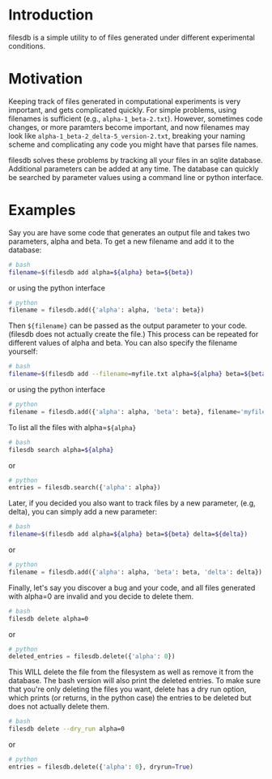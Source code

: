 # Introduction

filesdb is a simple utility to of files generated under different experimental
conditions.

# Motivation

Keeping track of files generated in computational experiments is very important,
and gets complicated quickly. For simple problems, using filenames is sufficient
(e.g., `alpha-1_beta-2.txt`). However, sometimes code changes, or more paramters
become important, and now filenames may look like
`alpha-1_beta-2_delta-5_version-2.txt`, breaking your naming scheme and
complicating any code you might have that parses file names.

filesdb solves these problems by tracking all your files in an sqlite database.
Additional parameters can be added at any time. The database can quickly be
searched by parameter values using a command line or python interface.

# Examples

Say you are have some code that generates an output file and takes two
parameters, alpha and beta. To get a new filename and add it to the database:
```bash
# bash
filename=$(filesdb add alpha=${alpha} beta=${beta})
```
or using the python interface
```python
# python
filename = filesdb.add({'alpha': alpha, 'beta': beta})
```
Then `${filename}` can be passed as the output parameter to your code. (filesdb
does not actually create the file.) This process can be repeated for different
values of alpha and beta. You can also specify the filename yourself:
```bash
# bash
filename=$(filesdb add --filename=myfile.txt alpha=${alpha} beta=${beta})
```
or using the python interface
```python
# python
filename = filesdb.add({'alpha': alpha, 'beta': beta}, filename='myfile.txt')
```

To list all the files with alpha=`${alpha}`
```bash
# bash
filesdb search alpha=${alpha}
```
or
```python
# python
entries = filesdb.search({'alpha': alpha})
```
Later, if you decided you also want to track files by a new parameter, (e.g,
delta), you can simply add a new parameter:
```bash
# bash
filename=$(filesdb add alpha=${alpha} beta=${beta} delta=${delta})
```
or
```python
# python
filename = filesdb.add({'alpha': alpha, 'beta': beta, 'delta': delta})
```
Finally, let's say you discover a bug and your code, and all files generated
with alpha=0 are invalid and you decide to delete them.
```bash
# bash
filesdb delete alpha=0
```
or
```python
# python
deleted_entries = filesdb.delete({'alpha': 0})
```
This WILL delete the file from the filesystem as well as remove it from the
database. The bash version will also print the deleted entries. To make sure
that you're only deleting the files you want, delete has a dry run option, which
prints (or returns, in the python case) the entries to be deleted but does not
actually delete them.
```bash
# bash
filesdb delete --dry_run alpha=0
```
or
```python
# python
entries = filesdb.delete({'alpha': 0}, dryrun=True)
```
